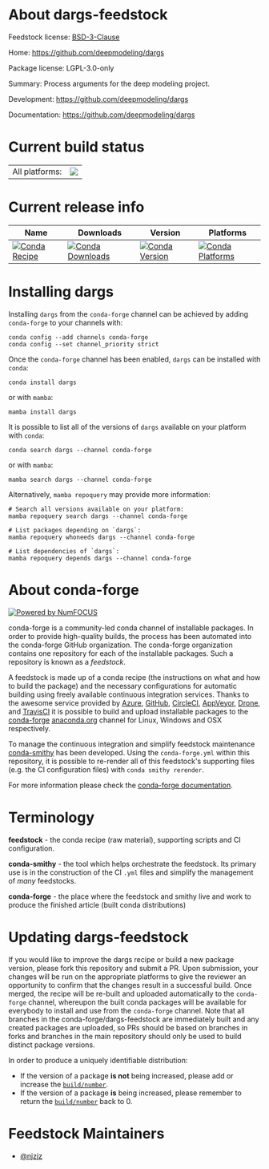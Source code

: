 About dargs-feedstock
=====================

Feedstock license: [BSD-3-Clause](https://github.com/conda-forge/dargs-feedstock/blob/main/LICENSE.txt)

Home: https://github.com/deepmodeling/dargs

Package license: LGPL-3.0-only

Summary: Process arguments for the deep modeling project.

Development: https://github.com/deepmodeling/dargs

Documentation: https://github.com/deepmodeling/dargs

Current build status
====================


<table><tr><td>All platforms:</td>
    <td>
      <a href="https://dev.azure.com/conda-forge/feedstock-builds/_build/latest?definitionId=12510&branchName=main">
        <img src="https://dev.azure.com/conda-forge/feedstock-builds/_apis/build/status/dargs-feedstock?branchName=main">
      </a>
    </td>
  </tr>
</table>

Current release info
====================

| Name | Downloads | Version | Platforms |
| --- | --- | --- | --- |
| [![Conda Recipe](https://img.shields.io/badge/recipe-dargs-green.svg)](https://anaconda.org/conda-forge/dargs) | [![Conda Downloads](https://img.shields.io/conda/dn/conda-forge/dargs.svg)](https://anaconda.org/conda-forge/dargs) | [![Conda Version](https://img.shields.io/conda/vn/conda-forge/dargs.svg)](https://anaconda.org/conda-forge/dargs) | [![Conda Platforms](https://img.shields.io/conda/pn/conda-forge/dargs.svg)](https://anaconda.org/conda-forge/dargs) |

Installing dargs
================

Installing `dargs` from the `conda-forge` channel can be achieved by adding `conda-forge` to your channels with:

```
conda config --add channels conda-forge
conda config --set channel_priority strict
```

Once the `conda-forge` channel has been enabled, `dargs` can be installed with `conda`:

```
conda install dargs
```

or with `mamba`:

```
mamba install dargs
```

It is possible to list all of the versions of `dargs` available on your platform with `conda`:

```
conda search dargs --channel conda-forge
```

or with `mamba`:

```
mamba search dargs --channel conda-forge
```

Alternatively, `mamba repoquery` may provide more information:

```
# Search all versions available on your platform:
mamba repoquery search dargs --channel conda-forge

# List packages depending on `dargs`:
mamba repoquery whoneeds dargs --channel conda-forge

# List dependencies of `dargs`:
mamba repoquery depends dargs --channel conda-forge
```


About conda-forge
=================

[![Powered by
NumFOCUS](https://img.shields.io/badge/powered%20by-NumFOCUS-orange.svg?style=flat&colorA=E1523D&colorB=007D8A)](https://numfocus.org)

conda-forge is a community-led conda channel of installable packages.
In order to provide high-quality builds, the process has been automated into the
conda-forge GitHub organization. The conda-forge organization contains one repository
for each of the installable packages. Such a repository is known as a *feedstock*.

A feedstock is made up of a conda recipe (the instructions on what and how to build
the package) and the necessary configurations for automatic building using freely
available continuous integration services. Thanks to the awesome service provided by
[Azure](https://azure.microsoft.com/en-us/services/devops/), [GitHub](https://github.com/),
[CircleCI](https://circleci.com/), [AppVeyor](https://www.appveyor.com/),
[Drone](https://cloud.drone.io/welcome), and [TravisCI](https://travis-ci.com/)
it is possible to build and upload installable packages to the
[conda-forge](https://anaconda.org/conda-forge) [anaconda.org](https://anaconda.org/)
channel for Linux, Windows and OSX respectively.

To manage the continuous integration and simplify feedstock maintenance
[conda-smithy](https://github.com/conda-forge/conda-smithy) has been developed.
Using the ``conda-forge.yml`` within this repository, it is possible to re-render all of
this feedstock's supporting files (e.g. the CI configuration files) with ``conda smithy rerender``.

For more information please check the [conda-forge documentation](https://conda-forge.org/docs/).

Terminology
===========

**feedstock** - the conda recipe (raw material), supporting scripts and CI configuration.

**conda-smithy** - the tool which helps orchestrate the feedstock.
                   Its primary use is in the construction of the CI ``.yml`` files
                   and simplify the management of *many* feedstocks.

**conda-forge** - the place where the feedstock and smithy live and work to
                  produce the finished article (built conda distributions)


Updating dargs-feedstock
========================

If you would like to improve the dargs recipe or build a new
package version, please fork this repository and submit a PR. Upon submission,
your changes will be run on the appropriate platforms to give the reviewer an
opportunity to confirm that the changes result in a successful build. Once
merged, the recipe will be re-built and uploaded automatically to the
`conda-forge` channel, whereupon the built conda packages will be available for
everybody to install and use from the `conda-forge` channel.
Note that all branches in the conda-forge/dargs-feedstock are
immediately built and any created packages are uploaded, so PRs should be based
on branches in forks and branches in the main repository should only be used to
build distinct package versions.

In order to produce a uniquely identifiable distribution:
 * If the version of a package **is not** being increased, please add or increase
   the [``build/number``](https://docs.conda.io/projects/conda-build/en/latest/resources/define-metadata.html#build-number-and-string).
 * If the version of a package **is** being increased, please remember to return
   the [``build/number``](https://docs.conda.io/projects/conda-build/en/latest/resources/define-metadata.html#build-number-and-string)
   back to 0.

Feedstock Maintainers
=====================

* [@njzjz](https://github.com/njzjz/)

